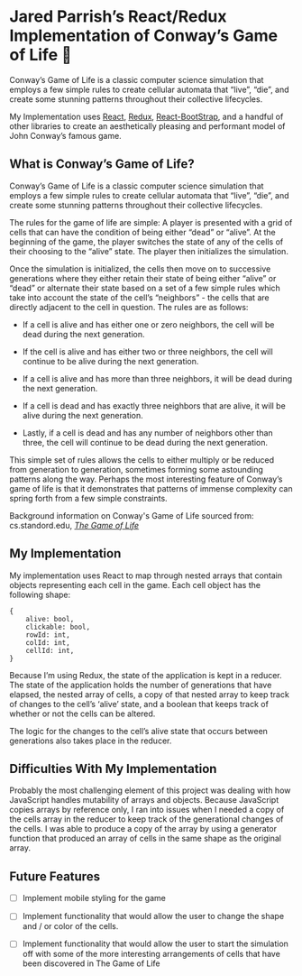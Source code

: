 
# Jared Parrish’s React/Redux Implementation of Conway’s Game of Life :microbe:

Conway’s Game of Life is a classic computer science simulation that employs a few simple rules to create cellular automata that “live”, “die”, and create some stunning patterns throughout their collective lifecycles.

My Implementation uses [React](https://github.com/facebook/react), [Redux](https://github.com/reduxjs/redux), [React-BootStrap](https://github.com/react-bootstrap/react-bootstrap), and a handful of other libraries to create an aesthetically pleasing and performant model of John Conway’s famous game.

## What is Conway’s Game of Life?

Conway’s Game of Life is a classic computer science simulation that employs a few simple rules to create cellular automata that “live”, “die”, and create some stunning patterns throughout their collective lifecycles.

The rules for the game of life are simple: A player is presented with a grid of cells that can have the condition of being either “dead” or “alive”. At the beginning of the game, the player switches the state of any of the cells of their choosing to the “alive” state. The player then initializes the simulation.

Once the simulation is initialized, the cells then move on to successive generations where they either retain their state of being either “alive” or “dead” or alternate their state based on a set of a few simple rules which take into account the state of the cell’s “neighbors” - the cells that are directly adjacent to the cell in question. The rules are as follows:

* If a cell is alive and has either one or zero neighbors, the cell will be dead during the next generation.

* If the cell is alive and has either two or three neighbors, the cell will continue to be alive during the next generation.

* If a cell is alive and has more than three neighbors, it will be dead during the next generation.

* If a cell is dead and has exactly three neighbors that are alive, it will be alive during the next generation.

* Lastly, if a cell is dead and has any number of neighbors other than three, the cell will continue to be dead during the next generation.

This simple set of rules allows the cells to either multiply or be reduced from generation to generation, sometimes forming some astounding patterns along the way. Perhaps the most interesting feature of Conway’s game of life is that it demonstrates that patterns of immense complexity can spring forth from a few simple constraints.

Background information on Conway's Game of Life sourced from: cs.standord.edu, *[The Game of Life](https://cs.stanford.edu/people/eroberts/courses/soco/projects/2001-02/cellular-automata/beginning/howtoplay.html)*

## My Implementation

My implementation uses React to map through nested arrays that contain objects representing each cell in the game. Each cell object has the following shape:

```
{
    alive: bool,
    clickable: bool,
    rowId: int,
    colId: int,
    cellId: int,
}
```
Because I’m using Redux, the state of the application is kept in a reducer. The state of the application holds the number of generations that have elapsed, the nested array of cells, a copy of that nested array to keep track of changes to the cell’s ‘alive’ state, and a boolean that keeps track of whether or not the cells can be altered. 

The logic for the changes to the cell’s alive state that occurs between generations also takes place in the reducer.

## Difficulties With My Implementation

Probably the most challenging element of this project was dealing with how JavaScript handles mutability of arrays and objects. Because JavaScript copies arrays by reference only, I ran into issues when I needed a copy of the cells array in the reducer to keep track of the generational changes of the cells. I was able to produce a copy of the array by using a generator function that produced an array of cells in the same shape as the original array. 

## Future Features

- [ ] Implement mobile styling for the game

- [ ] Implement functionality that would allow the user to change the shape and / or color of the cells. 

- [ ] Implement functionality that would allow the user to start the simulation off with some of the more interesting arrangements of cells that have been discovered in The Game of Life

